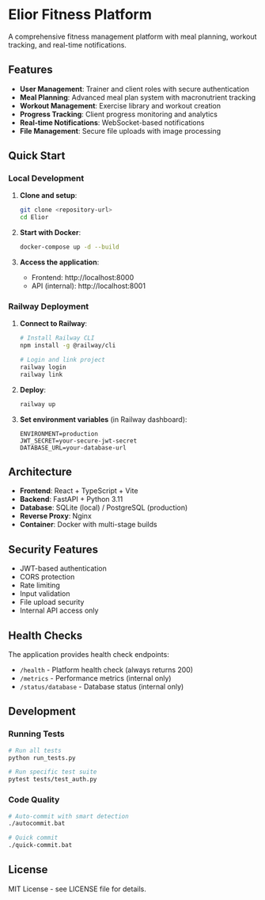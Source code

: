 # Elior Fitness Platform

A comprehensive fitness management platform with meal planning, workout tracking, and real-time notifications.

## Features

- **User Management**: Trainer and client roles with secure authentication
- **Meal Planning**: Advanced meal plan system with macronutrient tracking
- **Workout Management**: Exercise library and workout creation
- **Progress Tracking**: Client progress monitoring and analytics
- **Real-time Notifications**: WebSocket-based notifications
- **File Management**: Secure file uploads with image processing

## Quick Start

### Local Development

1. **Clone and setup**:
   ```bash
   git clone <repository-url>
   cd Elior
   ```

2. **Start with Docker**:
   ```bash
   docker-compose up -d --build
   ```

3. **Access the application**:
   - Frontend: http://localhost:8000
   - API (internal): http://localhost:8001

### Railway Deployment

1. **Connect to Railway**:
   ```bash
   # Install Railway CLI
   npm install -g @railway/cli
   
   # Login and link project
   railway login
   railway link
   ```

2. **Deploy**:
   ```bash
   railway up
   ```

3. **Set environment variables** (in Railway dashboard):
   ```
   ENVIRONMENT=production
   JWT_SECRET=your-secure-jwt-secret
   DATABASE_URL=your-database-url
   ```

## Architecture

- **Frontend**: React + TypeScript + Vite
- **Backend**: FastAPI + Python 3.11
- **Database**: SQLite (local) / PostgreSQL (production)
- **Reverse Proxy**: Nginx
- **Container**: Docker with multi-stage builds

## Security Features

- JWT-based authentication
- CORS protection
- Rate limiting
- Input validation
- File upload security
- Internal API access only

## Health Checks

The application provides health check endpoints:
- `/health` - Platform health check (always returns 200)
- `/metrics` - Performance metrics (internal only)
- `/status/database` - Database status (internal only)

## Development

### Running Tests
```bash
# Run all tests
python run_tests.py

# Run specific test suite
pytest tests/test_auth.py
```

### Code Quality
```bash
# Auto-commit with smart detection
./autocommit.bat

# Quick commit
./quick-commit.bat
```

## License

MIT License - see LICENSE file for details. 